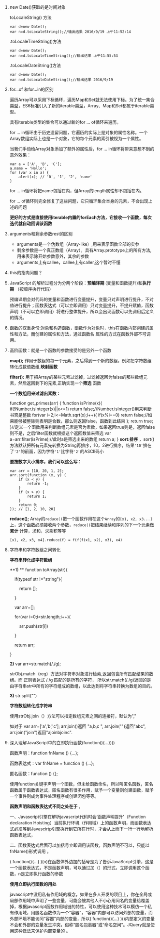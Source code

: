 1. new Date()获取的是时间对象

   toLocaleString() 方法

   ```
   var d=new Date();
   var n=d.toLocaleString();//输出结果 2016/9/19 上午11:52:14
   ```

   .toLocaleTimeString()方法

   ```
   var d=new Date();
   var n=d.toLocaleTimeString();//输出结果 上午11:55:53
   ```

   .toLocaleDateString()方法

   ```
   var d=new Date();
   var n=d.toLocaleDateString();//输出结果 2016/9/19
   ```

2. for...of   和for...in的区别

   遍历Array可以采用下标循环，遍历Map和Set就无法使用下标。为了统一集合类型，ES6标准引入了新的iterable类型，Array、Map和Set都属于iterable类型。

   具有iterable类型的集合可以通过新的for ... of循环来遍历。

   for ... in循环由于历史遗留问题，它遍历的实际上是对象的属性名称。一个Array数组实际上也是一个对象，它的每个元素的索引被视为一个属性。

   当我们手动给Array对象添加了额外的属性后，for ... in循环将带来意想不到的意外效果：

   ```
   var a = ['A', 'B', 'C'];
   a.name = 'Hello';
   for (var x in a) {
       alert(x); // '0', '1', '2', 'name'
   }
   ```

   for ... in循环将把name包括在内，但Array的length属性却不包括在内。

   for ... of循环则完全修复了这些问题，它只循环集合本身的元素，不会出现上述的问题

   **更好的方式是直接使用iterable内置的forEach方法，它接收一个函数，每次迭代就自动回调该函数** 

3. arguments和剩余参数rest的区别

   - arguments是一个伪数组（Array-like）,用来表示函数全部的实参
   - 剩余参数是一个真正数组（Array），具有Array.prototype上的所有方法,用来表示除开始参数意外，其余的参数
   - arguments上有callee，callee上有caller,这个暂时不懂

4. this的指向问题？

5. JavaScript 的解析过程分为分两个阶段：**预编译期** (变量和函数提升)和**执行期** （按顺序执行代码）

   预编译期会对代码的变量和函数进行变量提升，变量只对声明进行提升，不对值进行提升；函数表达式（可以立即调用）只对变量提升，不提升赋值，函数声明（不可以立即调用）将进行整体提升，所以会出现函数可以先调用后定义的情况。

6. 函数的双重身份:对象和构造函数，函数作为对象时，this在函数内部创建的属性和方法，而创建的属性和方法，通过函数名.属性的方式在函数外部不可调用。

7. 高阶函数：就是一个函数的参数接受的是另外一个函数

   **map();**   作用于数组的每一个元素，之后得到一个新的数组，例如把字符数组转化成数值数组,**映射函数** 

   **filter():**   用于把Array的某些元素过滤掉，过滤掉返回为false的那些数组元素，然后返回剩下的元素,正确实现一个**筛选** 函数

   **一个数组用来过滤出素数：** 

   	function get_primes(arr) {
   	    function isPrime(x){
   	        if(!Number.isInteger(x)||x<=1) return false;//Number.isInteger()用来判断书否是整数
   	        for(var i=2;i<=Math.sqrt(x);i++){
   	            if(x%i==0) return false;//如果能够被整除则表明是合数，那么则返回false，函数到此结束
   	        };
   	        return true;
   	    }//定义一个函数用来判断数组元素是否为素数，如果返回true则是，返回false则不是，之后filter函数就根据这个返回数值来筛选
   	    var a=arr.filter(isPrime);//此时a是筛选出来的数组
   	    return a;
   	}
   **sort:排序** ，sort()方法默认把所有元素先转换为String再排序，10，2进行排序，结果`'10'`排在了`'2'`的前面，因为字符`'1'`比字符`'2'`的ASCII码小

   **要按数字大小排序，我们可以这么写：** 

   ```
   var arr = [10, 20, 1, 2];
   arr.sort(function (x, y) {
       if (x < y) {
           return -1;
       }
       if (x > y) {
           return 1;
       }
       return 0;
   }); // [1, 2, 10, 20]
   ```

   **reduce();**       Array的`reduce()`把一个函数作用在这个`Array`的`[x1, x2, x3...]`上，这个函数必须接收两个参数，`reduce()`把结果继续和序列的下一个元素做**累计** 计算，求和，求乘积等等

   ```
   [x1, x2, x3, x4].reduce(f) = f(f(f(x1, x2), x3), x4)
   ```

8. 字符串和字符数组之间转化

   **字符串转化成字符数组** 

   **1) ** function toArray(str){

       if(typeof str !="string"){

           return [];

       }

       var arr=[];

       for(var i=0;i<str.length;i++){

           arr.push(str[i])

       } 

       return arr;

   }

   **2)** var arr=str.match(/./g); 

   strObj.match（reg）方法对字符串对象进行检索,返回包含所有匹配结果的数组。而 正则表达式 /./g 匹配的是所有的字符， 所以str.match(/./g)返回的是由字符串str中所有的字符组成的数组，以此达到将字符串转换为数组的目的。

   **3)** str.split("")	

   **字符数组转化成字符串** 

   使用strObj.join（）方法可以指定数组元素之间的连接符，默认为"," 

   如对于 var arr=['a','b','c']; arr.join()返回 "a,b,c ", arr.join("")返回"abc", arr.join("join")返回"ajoinbjoinc". 

9. 深入理解JavaScript中的立即执行函数(function(){…})()

   函数声明：function fnName () {…};

   函数表达式：var fnName = function () {…};

   匿名函数：function () {};

   使用function关键字声明一个函数，但未给函数命名，所以叫匿名函数，匿名函数属于函数表达式，匿名函数有很多作用，赋予一个变量则创建函数，赋予一个事件则成为事件处理程序或创建闭包等等。

   **函数声明和函数表达式不同之处在于** ，

   一、Javascript引擎在解析javascript代码时会‘函数声明提升'（Function declaration Hoisting）当前执行环境（作用域）上的函数声明，而函数表达式必须等到Javascirtp引擎执行到它所在行时，才会从上而下一行一行地解析函数表达式，

   二、函数表达式后面可以加括号立即调用该函数，函数声明不可以，只能以fnName()形式调用 。

   ( function(){…} )(n)在函数体外边加的括号是为了告诉JavaScript引擎，这是一个函数表达式，不是函数声明，可以通过加（）的形式，立即调用这个函数，n是立即执行函数的参数

   **使用立即执行函数的用处** 

   javascript中没用私有作用域的概念，如果在多人开发的项目上，你在全局或局部作用域中声明了一些变量，可能会被其他人不小心用同名的变量给覆盖掉，根据javascript函数作用域链的特性，可以使用这种技术可以模仿一个私有作用域，用匿名函数作为一个“容器”，“容器”内部可以访问外部的变量，而外部环境不能访问“容器”内部的变量，所以( function(){…} )()内部定义的变量不会和外部的变量发生冲突，俗称“匿名包裹器”或“命名空间”。JQuery就是使用这种做法来保护内部变量的	。

   ​

   ​


   




   ​

   ​

   